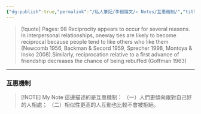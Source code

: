 ```yaml
---
{"dg-publish":true,"permalink":"/私人筆記/李樹論文/✍️ Notes/互惠機制/","title":"互惠機制","tags":["李樹論文","relational_mechanism"],"noteIcon":"3","created":"2025-06-10T19:14:44.000+08:00","updated":"2025-06-10T19:20:00.491+08:00"}
---
```






> [!quote] Pages: 98
> Reciprocity appears to occur for several reasons. In interpersonal relationships, oneway ties are likely to become reciprocal because people tend to like others who like them (Newcomb 1956, Backman & Secord 1959, Sprecher 1998, Montoya & Insko 2008).Similarly, reciprocation relative to a first advance of friendship decreases the chance of being rebuffed (Goffman 1963)


----


### 互惠機制

> [!NOTE] My Note
> 這邊描述的是互惠機制：
> （一）人們更傾向跟對自己好的人相處；
> （二）相似性更高的人互動也比較不會被拒絕。

